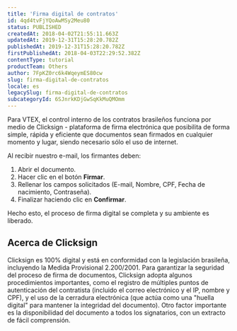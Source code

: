 ```yaml
---
title: 'Firma digital de contratos'
id: 4qd4tvFjYQoAwMSy2Meu80
status: PUBLISHED
createdAt: 2018-04-02T21:55:11.663Z
updatedAt: 2019-12-31T15:28:20.782Z
publishedAt: 2019-12-31T15:28:20.782Z
firstPublishedAt: 2018-04-03T22:29:52.382Z
contentType: tutorial
productTeam: Others
author: 7FpKZ0rc6k4WqeymES80cw
slug: firma-digital-de-contratos
locale: es
legacySlug: firma-digital-de-contratos
subcategoryId: 6SJnrkKDjGwSqKkMuQMOmm
---
```


Para VTEX, el control interno de los contratos brasileños funciona por medio de Clicksign - plataforma de firma electrónica que posibilita de forma simple, rápida y eficiente que documentos sean firmados en cualquier momento y lugar, siendo necesario sólo el uso de internet.

Al recibir nuestro e-mail, los firmantes deben:

1. Abrir el documento.
2. Hacer clic en el botón __Firmar__.
3. Rellenar los campos solicitados (E-mail, Nombre, CPF, Fecha de nacimiento, Contraseña).
4. Finalizar haciendo clic en __Confirmar__.

Hecho esto, el proceso de firma digital se completa y su ambiente es liberado.

## Acerca de Clicksign

Clicksign es 100% digital y está en conformidad con la legislación brasileña, incluyendo la Medida Provisional 2.200/2001. Para garantizar la seguridad del proceso de firma de documentos, Clicksign adopta algunos procedimientos importantes, como el registro de múltiples puntos de autenticación del contratista (incluido el correo electrónico y el IP, nombre y CPF), y el uso de la cerradura electrónica (que actúa como una "huella digital" para mantener la integridad del documento). Otro factor importante es la disponibilidad del documento a todos los signatarios, con un extracto de fácil comprensión.
